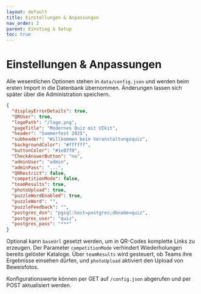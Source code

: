 ```yaml
---
layout: default
title: Einstellungen & Anpassungen
nav_order: 2
parent: Einstieg & Setup
toc: true
---
```


# Einstellungen & Anpassungen

Alle wesentlichen Optionen stehen in `data/config.json` und werden beim ersten Import in die Datenbank übernommen. Änderungen lassen sich später über die Administration speichern.

```json
{
  "displayErrorDetails": true,
  "QRUser": true,
  "logoPath": "/logo.png",
  "pageTitle": "Modernes Quiz mit UIkit",
  "header": "Sommerfest 2025",
  "subheader": "Willkommen beim Veranstaltungsquiz",
  "backgroundColor": "#ffffff",
  "buttonColor": "#1e87f0",
  "CheckAnswerButton": "no",
  "adminUser": "admin",
  "adminPass": "...",
  "QRRestrict": false,
  "competitionMode": false,
  "teamResults": true,
  "photoUpload": true,
  "puzzleWordEnabled": true,
  "puzzleWord": "",
  "puzzleFeedback": "",
  "postgres_dsn": "pgsql:host=postgres;dbname=quiz",
  "postgres_user": "quiz",
  "postgres_pass": "***"
}
```

Optional kann `baseUrl` gesetzt werden, um in QR-Codes komplette Links zu erzeugen. Der Parameter `competitionMode` verhindert Wiederholungen bereits gelöster Kataloge. Über `teamResults` wird gesteuert, ob Teams ihre Ergebnisse einsehen dürfen, und `photoUpload` aktiviert den Upload von Beweisfotos.

Konfigurationswerte können per GET auf `/config.json` abgerufen und per POST aktualisiert werden.

